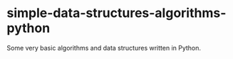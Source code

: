 # simple-data-structures-algorithms-python
Some very basic algorithms and data structures written in Python.
